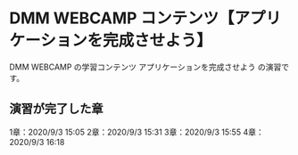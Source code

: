 # DMM WEBCAMP コンテンツ【アプリケーションを完成させよう】

DMM WEBCAMP の学習コンテンツ アプリケーションを完成させよう の演習です。


## 演習が完了した章

1章：2020/9/3 15:05
2章：2020/9/3 15:31
3章：2020/9/3 15:55
4章：2020/9/3 16:18